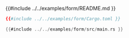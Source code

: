 {{#include ../../examples/form/README.md }}



```toml
{{#include ../../examples/form/Cargo.toml }}
```

```rust
{{#include ../../examples/form/src/main.rs }}
```


